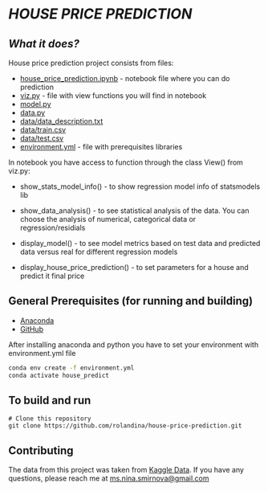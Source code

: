 # *HOUSE PRICE PREDICTION* 

## *What it does?*

House price prediction project consists from files:

- [house_price_prediction.ipynb](https://github.com/rolandina/house-price-prediction/blob/main/house_price_prediction.ipynb) - notebook file where you can do prediction 
- [viz.py](https://github.com/rolandina/house-price-prediction/blob/main/viz.py) - file with view functions you will find in notebook
- [model.py](https://github.com/rolandina/house-price-prediction/blob/main/model.py)
- [data.py](https://github.com/rolandina/house-price-prediction/blob/main/data.py)
- [data/data_description.txt](https://github.com/rolandina/house-price-prediction/blob/main/data/data_description.txt)
- [data/train.csv](https://github.com/rolandina/house-price-prediction/blob/main/data/train.csv)
- [data/test.csv](https://github.com/rolandina/house-price-prediction/blob/main/data/test.csv)
- [environment.yml](https://github.com/rolandina/house-price-prediction/blob/main/environment.yml) -  file with prerequisites libraries

In notebook you have access to function through the class View() from viz.py:

- show_stats_model_info() - to show regression model info of statsmodels lib
- show_data_analysis() - to see statistical analysis of the data. You can choose the analysis of numerical, categorical data or regression/residials 

- display_model() - to see model metrics based on test data and predicted data versus real for different regression models
- display_house_price_prediction() - to set parameters for a house and predict it final price

## General Prerequisites (for running and building)

* [Anaconda](https://www.anaconda.com/products/individual)
* [GitHub](https://github.com)

After installing anaconda and python you have to set your environment with environment.yml file

```bash
conda env create -f environment.yml
conda activate house_predict
```

## To build and run


```
# Clone this repository 
git clone https://github.com/rolandina/house-price-prediction.git
```

## Contributing

The data from this project was taken from [Kaggle Data](https://www.kaggle.com/c/house-prices-advanced-regression-techniques/data).
If you have any questions, please reach me at ms.nina.smirnova@gmail.com

